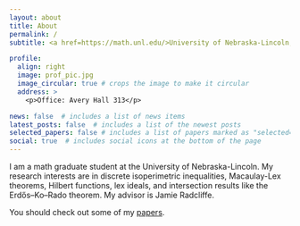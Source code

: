 ```yaml
---
layout: about
title: About
permalink: /
subtitle: <a href=https://math.unl.edu/>University of Nebraska-Lincoln, Department of Mathematics</a>

profile:
  align: right
  image: prof_pic.jpg
  image_circular: true # crops the image to make it circular
  address: >
    <p>Office: Avery Hall 313</p>

news: false  # includes a list of news items
latest_posts: false  # includes a list of the newest posts
selected_papers: false # includes a list of papers marked as "selected={true}"
social: true  # includes social icons at the bottom of the page
---
```


I am a math graduate student at the University of Nebraska-Lincoln.
My research interests are in discrete isoperimetric inequalities, Macaulay-Lex theorems, Hilbert functions, lex ideals, and intersection results like the Erdős–Ko–Rado theorem.
My advisor is Jamie Radcliffe.

You should check out some of my [papers](/papers/).
